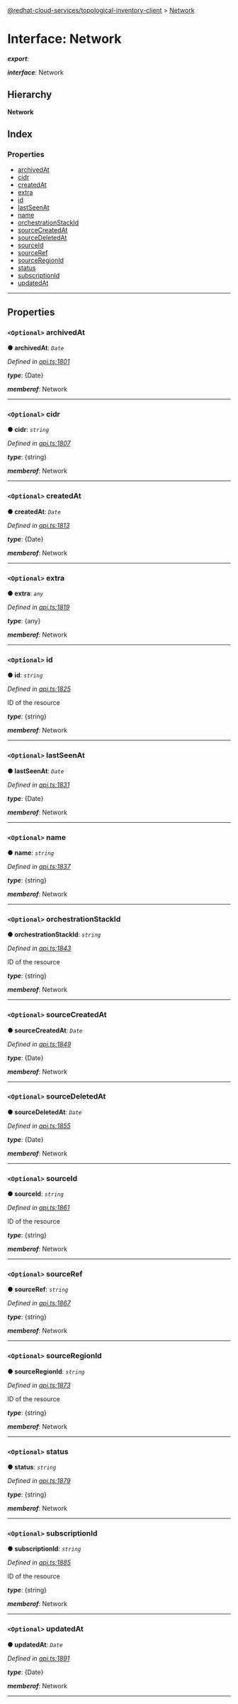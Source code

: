 [@redhat-cloud-services/topological-inventory-client](../README.md) > [Network](../interfaces/network.md)

# Interface: Network

*__export__*: 

*__interface__*: Network

## Hierarchy

**Network**

## Index

### Properties

* [archivedAt](network.md#archivedat)
* [cidr](network.md#cidr)
* [createdAt](network.md#createdat)
* [extra](network.md#extra)
* [id](network.md#id)
* [lastSeenAt](network.md#lastseenat)
* [name](network.md#name)
* [orchestrationStackId](network.md#orchestrationstackid)
* [sourceCreatedAt](network.md#sourcecreatedat)
* [sourceDeletedAt](network.md#sourcedeletedat)
* [sourceId](network.md#sourceid)
* [sourceRef](network.md#sourceref)
* [sourceRegionId](network.md#sourceregionid)
* [status](network.md#status)
* [subscriptionId](network.md#subscriptionid)
* [updatedAt](network.md#updatedat)

---

## Properties

<a id="archivedat"></a>

### `<Optional>` archivedAt

**● archivedAt**: *`Date`*

*Defined in [api.ts:1801](https://github.com/karelhala/javascript-clients/blob/master/packages/topological-inventory/api.ts#L1801)*

*__type__*: {Date}

*__memberof__*: Network

___
<a id="cidr"></a>

### `<Optional>` cidr

**● cidr**: *`string`*

*Defined in [api.ts:1807](https://github.com/karelhala/javascript-clients/blob/master/packages/topological-inventory/api.ts#L1807)*

*__type__*: {string}

*__memberof__*: Network

___
<a id="createdat"></a>

### `<Optional>` createdAt

**● createdAt**: *`Date`*

*Defined in [api.ts:1813](https://github.com/karelhala/javascript-clients/blob/master/packages/topological-inventory/api.ts#L1813)*

*__type__*: {Date}

*__memberof__*: Network

___
<a id="extra"></a>

### `<Optional>` extra

**● extra**: *`any`*

*Defined in [api.ts:1819](https://github.com/karelhala/javascript-clients/blob/master/packages/topological-inventory/api.ts#L1819)*

*__type__*: {any}

*__memberof__*: Network

___
<a id="id"></a>

### `<Optional>` id

**● id**: *`string`*

*Defined in [api.ts:1825](https://github.com/karelhala/javascript-clients/blob/master/packages/topological-inventory/api.ts#L1825)*

ID of the resource

*__type__*: {string}

*__memberof__*: Network

___
<a id="lastseenat"></a>

### `<Optional>` lastSeenAt

**● lastSeenAt**: *`Date`*

*Defined in [api.ts:1831](https://github.com/karelhala/javascript-clients/blob/master/packages/topological-inventory/api.ts#L1831)*

*__type__*: {Date}

*__memberof__*: Network

___
<a id="name"></a>

### `<Optional>` name

**● name**: *`string`*

*Defined in [api.ts:1837](https://github.com/karelhala/javascript-clients/blob/master/packages/topological-inventory/api.ts#L1837)*

*__type__*: {string}

*__memberof__*: Network

___
<a id="orchestrationstackid"></a>

### `<Optional>` orchestrationStackId

**● orchestrationStackId**: *`string`*

*Defined in [api.ts:1843](https://github.com/karelhala/javascript-clients/blob/master/packages/topological-inventory/api.ts#L1843)*

ID of the resource

*__type__*: {string}

*__memberof__*: Network

___
<a id="sourcecreatedat"></a>

### `<Optional>` sourceCreatedAt

**● sourceCreatedAt**: *`Date`*

*Defined in [api.ts:1849](https://github.com/karelhala/javascript-clients/blob/master/packages/topological-inventory/api.ts#L1849)*

*__type__*: {Date}

*__memberof__*: Network

___
<a id="sourcedeletedat"></a>

### `<Optional>` sourceDeletedAt

**● sourceDeletedAt**: *`Date`*

*Defined in [api.ts:1855](https://github.com/karelhala/javascript-clients/blob/master/packages/topological-inventory/api.ts#L1855)*

*__type__*: {Date}

*__memberof__*: Network

___
<a id="sourceid"></a>

### `<Optional>` sourceId

**● sourceId**: *`string`*

*Defined in [api.ts:1861](https://github.com/karelhala/javascript-clients/blob/master/packages/topological-inventory/api.ts#L1861)*

ID of the resource

*__type__*: {string}

*__memberof__*: Network

___
<a id="sourceref"></a>

### `<Optional>` sourceRef

**● sourceRef**: *`string`*

*Defined in [api.ts:1867](https://github.com/karelhala/javascript-clients/blob/master/packages/topological-inventory/api.ts#L1867)*

*__type__*: {string}

*__memberof__*: Network

___
<a id="sourceregionid"></a>

### `<Optional>` sourceRegionId

**● sourceRegionId**: *`string`*

*Defined in [api.ts:1873](https://github.com/karelhala/javascript-clients/blob/master/packages/topological-inventory/api.ts#L1873)*

ID of the resource

*__type__*: {string}

*__memberof__*: Network

___
<a id="status"></a>

### `<Optional>` status

**● status**: *`string`*

*Defined in [api.ts:1879](https://github.com/karelhala/javascript-clients/blob/master/packages/topological-inventory/api.ts#L1879)*

*__type__*: {string}

*__memberof__*: Network

___
<a id="subscriptionid"></a>

### `<Optional>` subscriptionId

**● subscriptionId**: *`string`*

*Defined in [api.ts:1885](https://github.com/karelhala/javascript-clients/blob/master/packages/topological-inventory/api.ts#L1885)*

ID of the resource

*__type__*: {string}

*__memberof__*: Network

___
<a id="updatedat"></a>

### `<Optional>` updatedAt

**● updatedAt**: *`Date`*

*Defined in [api.ts:1891](https://github.com/karelhala/javascript-clients/blob/master/packages/topological-inventory/api.ts#L1891)*

*__type__*: {Date}

*__memberof__*: Network

___

